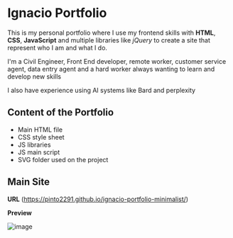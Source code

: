 # **Ignacio Portfolio**

This is my personal portfolio where I use my frontend skills with **HTML**, **CSS**, **JavaScript** and multiple libraries like *jQuery* to create a site that represent who I am and what I do.

I'm a Civil Engineer, Front End developer, remote worker, customer service agent, data entry agent and a hard worker always wanting to learn and develop new skills

I also have experience using AI systems like Bard and perplexity

## Content of the Portfolio
* Main HTML file
* CSS style sheet
* JS libraries
* JS main script
* SVG folder used on the project

## Main Site

**URL** (https://pinto2291.github.io/ignacio-portfolio-minimalist/)

**Preview**

![image](https://github.com/Pinto2291/ignacio-portfolio-minimalist/assets/51886210/d4af1a53-96a5-4f6a-8704-fe69bc9980d2)

